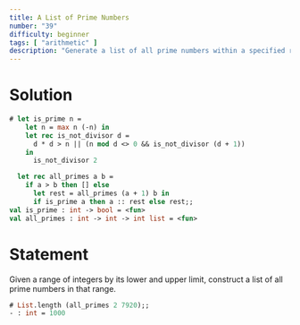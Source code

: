```yaml
---
title: A List of Prime Numbers
number: "39"
difficulty: beginner
tags: [ "arithmetic" ]
description: "Generate a list of all prime numbers within a specified range of integers."
---
```


# Solution

```ocaml
# let is_prime n =
    let n = max n (-n) in
    let rec is_not_divisor d =
      d * d > n || (n mod d <> 0 && is_not_divisor (d + 1))
    in
      is_not_divisor 2

  let rec all_primes a b =
    if a > b then [] else
      let rest = all_primes (a + 1) b in
      if is_prime a then a :: rest else rest;;
val is_prime : int -> bool = <fun>
val all_primes : int -> int -> int list = <fun>
```

# Statement

Given a range of integers by its lower and upper limit, construct a list
of all prime numbers in that range.

```ocaml
# List.length (all_primes 2 7920);;
- : int = 1000
```
